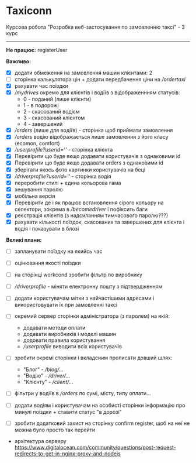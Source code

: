 # Taxiconn
Курсова робота "Розробка веб-застосування по замовленню таксі" - 3 курс

---
**Не працює:**
registerUser

**Важливо:**
- [x] додати обмеження на замовлення машин клієнтами: 2
- [ ] сторінка калькулятора цін + додати передбачення ціни на */ordertaxi*
- [x] рахувати час поїздки
- [x] */mydrives* окремо для клієнтів і водіїв з відображеннням статусів:
    - 0 - поданий (лише клієнти)
    - 1 - в подорожі
    - 2 - скасований водієм
    - 3 - скасований клієнтом
    - 4 - завершений 
- [x] */orders* (лише для водіїв) - сторінка щоб приймати замовлення 
- [x] */orders* водію відображається лише замовлення з його класу (ecomon, comfort)
- [x] */userprofile?userid=''* - сторінка клієнта
- [x] Перевірити що буде якщо додавати користувачів з однаковими id
- [x] Перевірити що буде якщо додавати orders з однаковими id
- [x] зберігати якось фото картинки користувачів на беці
- [x] */driverprofile?userid=''* - сторінка водія
- [x] переробити стилі + єдина кольорова гама 
- [x] хешування паролю
- [x] мобільна версія
- [x] Перевірити де і як працює встановлення сірого кольору на селектори, зокрема в */becomedriver* і пофіксить баги
- [x] реєстрація клієнтів (з надсиланням тимчасового паролю???)
- [x] рахувати кількості поїздок, скасованих та завершених для клієнта і водія і показувати в блозі

**Великі плани:**
- [ ] запланувати поїздку на якийсь час
- [ ] оцінювання якості поїздки
- [ ] на сторінці workcond зробити фільтр по виробнику
- [ ]  */driverprofile* - міняти електронну пошту з підтвердженням
- [ ] додати користувачам мітки з найчастішими адресами і використовувати їх при замовленні таксі
- [ ] окремий сервер сторінки адміністратора (з паролем) на якій:
    - додавати методи оплати
    - додавати виробників і моделі машин
    - додовати правила користування
    - */userprofile* виводити всіх користувачів
- [ ] зробити окремі сторінки і вкладеним прописати довший шлях:
    - "Блог" - */blog/...*
    - "Водію" - */driver/...*
    - "Клієнту" - */client/...*
- [ ] фільтри у водіїв в */orders* по сумі, місту, типу оплати...
- [ ] додати водіям і користувачам на особисті сторінки інформацію про минулі поїздки + ставити статус "в дорозі"
- [ ] зробити додатковий захист на сторінку confirm register, щоб на неї не можна було просто так перейти



* архітектура серверу
https://www.digitalocean.com/community/questions/post-request-redirects-to-get-in-nginx-proxy-and-nodejs